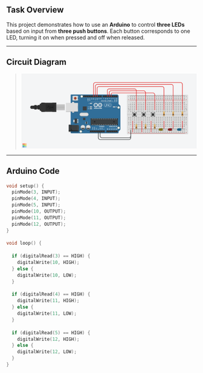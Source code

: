 ## Task Overview

This project demonstrates how to use an **Arduino** to control **three LEDs** based on input from **three push buttons**. Each button corresponds to one LED, turning it on when pressed and off when released.

---

## Circuit Diagram

> ![Arduino Circuit Diagram](./3Input-3Output.png)  

---

## Arduino Code

```cpp
void setup() {
  pinMode(3, INPUT); 
  pinMode(4, INPUT); 
  pinMode(5, INPUT); 
  pinMode(10, OUTPUT);
  pinMode(11, OUTPUT);
  pinMode(12, OUTPUT);   
}

void loop() {
  
  if (digitalRead(3) == HIGH) {
    digitalWrite(10, HIGH);  
  } else {
    digitalWrite(10, LOW);   
  }
  
  if (digitalRead(4) == HIGH) {
    digitalWrite(11, HIGH);  
  } else {
    digitalWrite(11, LOW);  
  }
  
  if (digitalRead(5) == HIGH) {
    digitalWrite(12, HIGH);  
  } else {
    digitalWrite(12, LOW);  
  }
}

